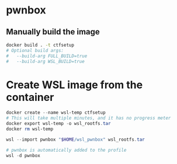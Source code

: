 # pwnbox

## Manually build the image
```sh
docker build . -t ctfsetup
# Optional build args:
#   --build-arg FULL_BUILD=true
#   --build-arg WSL_BUILD=true
```


# Create WSL image from the container
```powershell
docker create --name wsl-temp ctfsetup
# This will take multiple minutes, and it has no progress meter
docker export wsl-temp -o wsl_rootfs.tar
docker rm wsl-temp

wsl --import pwnbox "$HOME/wsl_pwnbox" wsl_rootfs.tar

# pwnbox is automatically added to the profile
wsl -d pwnbox
```



